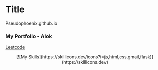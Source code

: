 # Title
Pseudophoenix.github.io
### My Portfolio - Alok

[Leetcode](https://leetcode.com/u/pseudophoenix/)
<p align="center">[![My Skills](https://skillicons.dev/icons?i=js,html,css,gmail,flask)](https://skillicons.dev)
</p>

